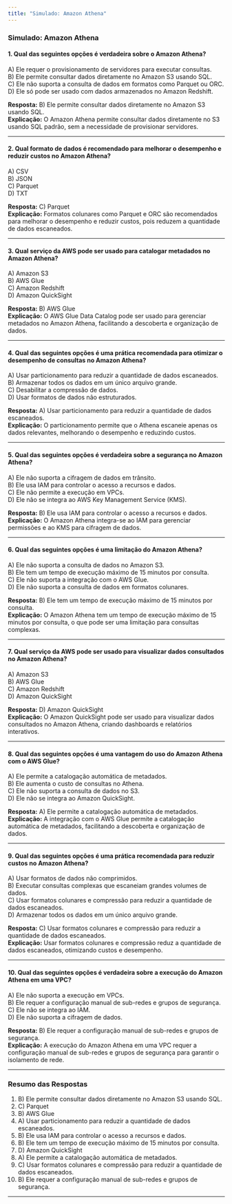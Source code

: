 ```yaml
---
title: "Simulado: Amazon Athena"
---
```


### **Simulado: Amazon Athena**

#### **1. Qual das seguintes opções é verdadeira sobre o Amazon Athena?**
A) Ele requer o provisionamento de servidores para executar consultas.  
B) Ele permite consultar dados diretamente no Amazon S3 usando SQL.  
C) Ele não suporta a consulta de dados em formatos como Parquet ou ORC.  
D) Ele só pode ser usado com dados armazenados no Amazon Redshift.  

**Resposta:** B) Ele permite consultar dados diretamente no Amazon S3 usando SQL.  
**Explicação:** O Amazon Athena permite consultar dados diretamente no S3 usando SQL padrão, sem a necessidade de provisionar servidores.

---

#### **2. Qual formato de dados é recomendado para melhorar o desempenho e reduzir custos no Amazon Athena?**
A) CSV  
B) JSON  
C) Parquet  
D) TXT  

**Resposta:** C) Parquet  
**Explicação:** Formatos colunares como Parquet e ORC são recomendados para melhorar o desempenho e reduzir custos, pois reduzem a quantidade de dados escaneados.

---

#### **3. Qual serviço da AWS pode ser usado para catalogar metadados no Amazon Athena?**
A) Amazon S3  
B) AWS Glue  
C) Amazon Redshift  
D) Amazon QuickSight  

**Resposta:** B) AWS Glue  
**Explicação:** O AWS Glue Data Catalog pode ser usado para gerenciar metadados no Amazon Athena, facilitando a descoberta e organização de dados.

---

#### **4. Qual das seguintes opções é uma prática recomendada para otimizar o desempenho de consultas no Amazon Athena?**
A) Usar particionamento para reduzir a quantidade de dados escaneados.  
B) Armazenar todos os dados em um único arquivo grande.  
C) Desabilitar a compressão de dados.  
D) Usar formatos de dados não estruturados.  

**Resposta:** A) Usar particionamento para reduzir a quantidade de dados escaneados.  
**Explicação:** O particionamento permite que o Athena escaneie apenas os dados relevantes, melhorando o desempenho e reduzindo custos.

---

#### **5. Qual das seguintes opções é verdadeira sobre a segurança no Amazon Athena?**
A) Ele não suporta a cifragem de dados em trânsito.  
B) Ele usa IAM para controlar o acesso a recursos e dados.  
C) Ele não permite a execução em VPCs.  
D) Ele não se integra ao AWS Key Management Service (KMS).  

**Resposta:** B) Ele usa IAM para controlar o acesso a recursos e dados.  
**Explicação:** O Amazon Athena integra-se ao IAM para gerenciar permissões e ao KMS para cifragem de dados.

---

#### **6. Qual das seguintes opções é uma limitação do Amazon Athena?**
A) Ele não suporta a consulta de dados no Amazon S3.  
B) Ele tem um tempo de execução máximo de 15 minutos por consulta.  
C) Ele não suporta a integração com o AWS Glue.  
D) Ele não suporta a consulta de dados em formatos colunares.  

**Resposta:** B) Ele tem um tempo de execução máximo de 15 minutos por consulta.  
**Explicação:** O Amazon Athena tem um tempo de execução máximo de 15 minutos por consulta, o que pode ser uma limitação para consultas complexas.

---

#### **7. Qual serviço da AWS pode ser usado para visualizar dados consultados no Amazon Athena?**
A) Amazon S3  
B) AWS Glue  
C) Amazon Redshift  
D) Amazon QuickSight  

**Resposta:** D) Amazon QuickSight  
**Explicação:** O Amazon QuickSight pode ser usado para visualizar dados consultados no Amazon Athena, criando dashboards e relatórios interativos.

---

#### **8. Qual das seguintes opções é uma vantagem do uso do Amazon Athena com o AWS Glue?**
A) Ele permite a catalogação automática de metadados.  
B) Ele aumenta o custo de consultas no Athena.  
C) Ele não suporta a consulta de dados no S3.  
D) Ele não se integra ao Amazon QuickSight.  

**Resposta:** A) Ele permite a catalogação automática de metadados.  
**Explicação:** A integração com o AWS Glue permite a catalogação automática de metadados, facilitando a descoberta e organização de dados.

---

#### **9. Qual das seguintes opções é uma prática recomendada para reduzir custos no Amazon Athena?**
A) Usar formatos de dados não comprimidos.  
B) Executar consultas complexas que escaneiam grandes volumes de dados.  
C) Usar formatos colunares e compressão para reduzir a quantidade de dados escaneados.  
D) Armazenar todos os dados em um único arquivo grande.  

**Resposta:** C) Usar formatos colunares e compressão para reduzir a quantidade de dados escaneados.  
**Explicação:** Usar formatos colunares e compressão reduz a quantidade de dados escaneados, otimizando custos e desempenho.

---

#### **10. Qual das seguintes opções é verdadeira sobre a execução do Amazon Athena em uma VPC?**
A) Ele não suporta a execução em VPCs.  
B) Ele requer a configuração manual de sub-redes e grupos de segurança.  
C) Ele não se integra ao IAM.  
D) Ele não suporta a cifragem de dados.  

**Resposta:** B) Ele requer a configuração manual de sub-redes e grupos de segurança.  
**Explicação:** A execução do Amazon Athena em uma VPC requer a configuração manual de sub-redes e grupos de segurança para garantir o isolamento de rede.

---

### **Resumo das Respostas**
1. B) Ele permite consultar dados diretamente no Amazon S3 usando SQL.  
2. C) Parquet  
3. B) AWS Glue  
4. A) Usar particionamento para reduzir a quantidade de dados escaneados.  
5. B) Ele usa IAM para controlar o acesso a recursos e dados.  
6. B) Ele tem um tempo de execução máximo de 15 minutos por consulta.  
7. D) Amazon QuickSight  
8. A) Ele permite a catalogação automática de metadados.  
9. C) Usar formatos colunares e compressão para reduzir a quantidade de dados escaneados.  
10. B) Ele requer a configuração manual de sub-redes e grupos de segurança.  

---

